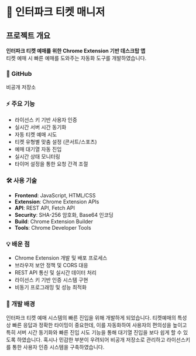 # 🎫 인터파크 티켓 매니저

## 프로젝트 개요
**인터파크 티켓 예매를 위한 Chrome Extension 기반 데스크탑 앱**  
티켓 예매 시 빠른 예매를 도와주는 자동화 도구를 개발하였습니다.

### 🔗 GitHub
비공개 저장소

### ⚡ 주요 기능
- 라이선스 키 기반 사용자 인증
- 실시간 서버 시간 동기화
- 자동 티켓 예매 시도
- 티켓 유형별 맞춤 설정 (콘서트/스포츠)
- 예매 대기열 자동 진입
- 실시간 상태 모니터링
- 타이머 설정을 통한 요청 간격 조절

### 🛠 사용 기술
- **Frontend**: JavaScript, HTML/CSS
- **Extension**: Chrome Extension APIs
- **API**: REST API, Fetch API
- **Security**: SHA-256 암호화, Base64 인코딩
- **Build**: Chrome Extension Builder
- **Tools**: Chrome Developer Tools

### 💡 배운 점
- Chrome Extension 개발 및 배포 프로세스
- 브라우저 보안 정책 및 CORS 대응
- REST API 통신 및 실시간 데이터 처리
- 라이선스 키 기반 인증 시스템 구현
- 비동기 프로그래밍 및 성능 최적화

### 🎯 개발 배경
인터파크 티켓 예매 시스템의 빠른 진입을 위해 개발하게 되었습니다.
티켓예매의 특성상 빠른 응답과 정확한 타이밍이 중요한데, 이를 자동화하여 사용자의 편의성을 높이고
특히 서버 시간 동기화와 빠른 진입 시도 기능을 통해 대기열 진입을 보다 쉽게 할 수 있도록 하였습니다.
혹시나 민감한 부분이 우려되어 비공개 저장소로 관리하고 라이선스키를 통한 사용자 인증 시스템을 구축하였습니다.